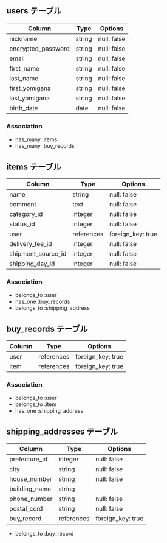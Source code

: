 ## users テーブル

|       Column       |  Type   |   Options    |
|--------------------|---------|--------------|
| nickname           | string  | null: false  |
| encrypted_password | string  | null: false  |
| email              | string  | null: false  |
| first_name         | string  | null: false  |
| last_name          | string  | null: false  |
| first_yomigana     | string  | null: false  |
| last_yomigana      | string  | null: false  |
| birth_date         | date    | null: false  |

### Association
- has_many :items
- has_many :buy_records

## items テーブル

|      Column       |   Type     |       Options     |
|-------------------|------------|-------------------|
| name              | string     | null: false       |
| comment           | text       | null: false       |
| category_id       | integer    | null: false       |
| status_id         | integer    | null: false       |
| user              | references | foreign_key: true |
| delivery_fee_id   | integer    | null: false       |
| shipment_source_id| integer    | null: false       |
| shipping_day_id   | integer    | null: false       |

### Association
- belongs_to :user
- has_one :buy_records
- belongs_to :shipping_address

## buy_records テーブル

|     Column      |   Type     |       Options     |
|-----------------|------------|-------------------|
| user            | references | foreign_key: true |
| item            | references | foreign_key: true |

### Association
- belongs_to :user
- belongs_to :item
- has_one :shipping_address

## shipping_addresses テーブル
|     Column      |   Type     |       Options     |
|-----------------|------------|-------------------|
| prefecture_id   | integer    | null: false       |
| city            | string     | null: false       |
| house_number    | string     | null: false       |
| building_name   | string     |                   |
| phone_number    | string     | null: false       |
| postal_cord     | string     | null: false       |
| buy_record      | references | foreign_key: true |

- belongs_to :buy_record
